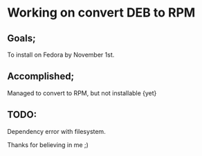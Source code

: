 # Working on convert DEB to RPM

## Goals;
To install on Fedora by November 1st.


## Accomplished;
Managed to convert to RPM, but not installable {yet}

## TODO:
Dependency error with filesystem.

Thanks for believing in me ;)
